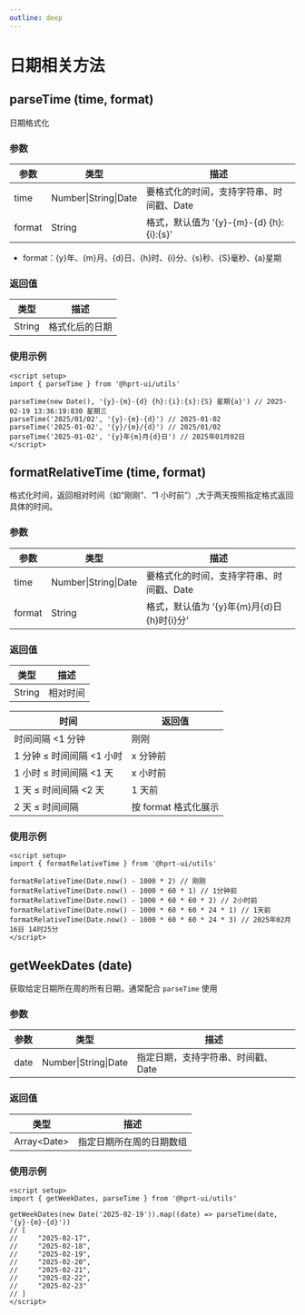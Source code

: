 ```yaml
---
outline: deep
---
```


# 日期相关方法

## parseTime (time, format)

日期格式化

### 参数

| 参数   | 类型                 | 描述                                     |
| ------ | -------------------- | ---------------------------------------- |
| time   | Number\|String\|Date | 要格式化的时间，支持字符串、时间戳、Date |
| format | String               | 格式，默认值为 '{y}-{m}-{d} {h}:{i}:{s}' |

- format：{y}年、{m}月、{d}日、{h}时、{i}分、{s}秒、{S}毫秒、{a}星期

### 返回值

| 类型   | 描述           |
| ------ | -------------- |
| String | 格式化后的日期 |

### 使用示例

```vue
<script setup>
import { parseTime } from '@hprt-ui/utils'

parseTime(new Date(), '{y}-{m}-{d} {h}:{i}:{s}:{S} 星期{a}') // 2025-02-19 13:36:19:830 星期三
parseTime('2025/01/02', '{y}-{m}-{d}') // 2025-01-02
parseTime('2025-01-02', '{y}/{m}/{d}') // 2025/01/02
parseTime('2025-01-02', '{y}年{m}月{d}日') // 2025年01月02日
</script>
```

## formatRelativeTime (time, format)

格式化时间，返回相对时间（如“刚刚”、“1 小时前”）,大于两天按照指定格式返回具体的时间。

### 参数

| 参数   | 类型                 | 描述                                        |
| ------ | -------------------- | ------------------------------------------- |
| time   | Number\|String\|Date | 要格式化的时间，支持字符串、时间戳、Date    |
| format | String               | 格式，默认值为 '{y}年{m}月{d}日 {h}时{i}分' |

### 返回值

| 类型   | 描述     |
| ------ | -------- |
| String | 相对时间 |

| 时间                      | 返回值               |
| ------------------------- | -------------------- |
| 时间间隔 <1 分钟          | 刚刚                 |
| 1 分钟 ≤ 时间间隔 <1 小时 | x 分钟前             |
| 1 小时 ≤ 时间间隔 <1 天   | x 小时前             |
| 1 天 ≤ 时间间隔 <2 天     | 1 天前               |
| 2 天 ≤ 时间间隔           | 按 format 格式化展示 |

### 使用示例

```vue
<script setup>
import { formatRelativeTime } from '@hprt-ui/utils'

formatRelativeTime(Date.now() - 1000 * 2) // 刚刚
formatRelativeTime(Date.now() - 1000 * 60 * 1) // 1分钟前
formatRelativeTime(Date.now() - 1000 * 60 * 60 * 2) // 2小时前
formatRelativeTime(Date.now() - 1000 * 60 * 60 * 24 * 1) // 1天前
formatRelativeTime(Date.now() - 1000 * 60 * 60 * 24 * 3) // 2025年02月16日 14时25分
</script>
```

## getWeekDates (date)

获取给定日期所在周的所有日期，通常配合 `parseTime` 使用

### 参数

| 参数 | 类型                 | 描述                               |
| ---- | -------------------- | ---------------------------------- |
| date | Number\|String\|Date | 指定日期，支持字符串、时间戳、Date |

### 返回值

| 类型          | 描述                     |
| ------------- | ------------------------ |
| Array\<Date\> | 指定日期所在周的日期数组 |

### 使用示例

```vue
<script setup>
import { getWeekDates, parseTime } from '@hprt-ui/utils'

getWeekDates(new Date('2025-02-19')).map((date) => parseTime(date, '{y}-{m}-{d}'))
// [
//     "2025-02-17",
//     "2025-02-18",
//     "2025-02-19",
//     "2025-02-20",
//     "2025-02-21",
//     "2025-02-22",
//     "2025-02-23"
// ]
</script>
```

